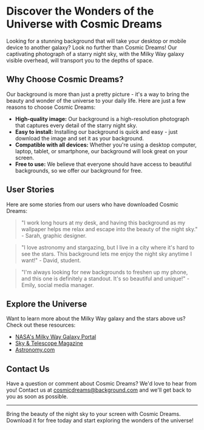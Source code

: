 <!--font:Orbitron-->

# Discover the Wonders of the Universe with Cosmic Dreams

Looking for a stunning background that will take your desktop or mobile device to another galaxy? Look no further than Cosmic Dreams! Our captivating photograph of a starry night sky, with the Milky Way galaxy visible overhead, will transport you to the depths of space.

## Why Choose Cosmic Dreams?

Our background is more than just a pretty picture - it's a way to bring the beauty and wonder of the universe to your daily life. Here are just a few reasons to choose Cosmic Dreams:

- **High-quality image:** Our background is a high-resolution photograph that captures every detail of the starry night sky.
- **Easy to install:** Installing our background is quick and easy - just download the image and set it as your background.
- **Compatible with all devices:** Whether you're using a desktop computer, laptop, tablet, or smartphone, our background will look great on your screen.
- **Free to use:** We believe that everyone should have access to beautiful backgrounds, so we offer our background for free.

## User Stories

Here are some stories from our users who have downloaded Cosmic Dreams:

> "I work long hours at my desk, and having this background as my wallpaper helps me relax and escape into the beauty of the night sky." - Sarah, graphic designer.

> "I love astronomy and stargazing, but I live in a city where it's hard to see the stars. This background lets me enjoy the night sky anytime I want!" - David, student.

> "I'm always looking for new backgrounds to freshen up my phone, and this one is definitely a standout. It's so beautiful and unique!" - Emily, social media manager.

## Explore the Universe

Want to learn more about the Milky Way galaxy and the stars above us? Check out these resources:

- [NASA's Milky Way Galaxy Portal](#)
- [Sky & Telescope Magazine](#)
- [Astronomy.com](#)

## Contact Us

Have a question or comment about Cosmic Dreams? We'd love to hear from you! Contact us at [cosmicdreams@background.com](mailto:cosmicdreams@background.com) and we'll get back to you as soon as possible.

---

Bring the beauty of the night sky to your screen with Cosmic Dreams. Download it for free today and start exploring the wonders of the universe!

<!--

Write me content for website with wallpaper which alt text is:

"A photograph of a starry night sky, with the Milky Way galaxy visible overhead."

The name/title of the page should not be 1:1 copy of the alt text but rather a real content of the website which is using this wallpaper.

- Use markdown format 
- Start with heading
- Heading should be short and concise
- The content should look like a real website 
- The website should not be about the wallpaper, wallpaper is just a related background
- Heading should be contain work "wallpaper" or "background"
- Include real sections like references, contact, user stories, etc. use things relevant to the page purpose.
- Feel free to use structure like headings, bullets, numbering, blockquotes, paragraphs, horizontal lines, etc.
- You can use formatting like bold or _italic_
- You can include UTF-8 emojis
- Links should be only #hash anchors (and you can refer to the document itself)
- Do not include images


---


# Cosmic Dreams Wallpaper: Bring the Night Sky to Your Screen

Looking for a stunning background that will take your desktop or mobile device to another galaxy? Look no further than Cosmic Dreams Wallpaper! Our wallpaper features a breathtaking photograph of a starry night sky, with the Milky Way galaxy visible overhead. 

## Why Choose Cosmic Dreams Wallpaper?

Our wallpaper is more than just a pretty picture - it's a way to bring the beauty and wonder of the universe to your daily life. Here are just a few reasons to choose Cosmic Dreams Wallpaper:

- **High-quality image:** Our wallpaper is a high-resolution photograph that captures every detail of the starry night sky.
- **Easy to install:** Installing our wallpaper is quick and easy - just download the image and set it as your background.
- **Compatible with all devices:** Whether you're using a desktop computer, laptop, tablet, or smartphone, our wallpaper will look great on your screen.
- **Free to use:** We believe that everyone should have access to beautiful backgrounds, so we offer our wallpaper for free.

## User Stories

Here are some stories from our users who have downloaded Cosmic Dreams Wallpaper:

> "I work long hours at my desk, and having this wallpaper as my background helps me relax and escape into the beauty of the night sky." - Sarah, graphic designer.

> "I love astronomy and stargazing, but I live in a city where it's hard to see the stars. This wallpaper lets me enjoy the night sky anytime I want!" - David, student.

> "I'm always looking for new wallpapers to freshen up my phone, and this one is definitely a standout. It's so beautiful and unique!" - Emily, social media manager.

## References

Want to learn more about the Milky Way galaxy and the stars above us? Check out these resources:

- [NASA's Milky Way Galaxy Portal](#)
- [Sky & Telescope Magazine](#)
- [Astronomy.com](#)

## Contact Us

Have a question or comment about Cosmic Dreams Wallpaper? We'd love to hear from you! Contact us at [cosmicdreams@wallpaper.com](mailto:cosmicdreams@wallpaper.com) and we'll get back to you as soon as possible.

---

Bring the beauty of the night sky to your screen with Cosmic Dreams Wallpaper. Download it for free today and start dreaming of the cosmos!


---


Heading should not include word "wallpaper". The website should not be about the wallpaper itself, wallpaper is just a related background, rewrite whole content.


---


# Discover the Wonders of the Universe with Cosmic Dreams

Looking for a stunning background that will take your desktop or mobile device to another galaxy? Look no further than Cosmic Dreams! Our captivating photograph of a starry night sky, with the Milky Way galaxy visible overhead, will transport you to the depths of space.

## Why Choose Cosmic Dreams?

Our background is more than just a pretty picture - it's a way to bring the beauty and wonder of the universe to your daily life. Here are just a few reasons to choose Cosmic Dreams:

- **High-quality image:** Our background is a high-resolution photograph that captures every detail of the starry night sky.
- **Easy to install:** Installing our background is quick and easy - just download the image and set it as your background.
- **Compatible with all devices:** Whether you're using a desktop computer, laptop, tablet, or smartphone, our background will look great on your screen.
- **Free to use:** We believe that everyone should have access to beautiful backgrounds, so we offer our background for free.

## User Stories

Here are some stories from our users who have downloaded Cosmic Dreams:

> "I work long hours at my desk, and having this background as my wallpaper helps me relax and escape into the beauty of the night sky." - Sarah, graphic designer.

> "I love astronomy and stargazing, but I live in a city where it's hard to see the stars. This background lets me enjoy the night sky anytime I want!" - David, student.

> "I'm always looking for new backgrounds to freshen up my phone, and this one is definitely a standout. It's so beautiful and unique!" - Emily, social media manager.

## Explore the Universe

Want to learn more about the Milky Way galaxy and the stars above us? Check out these resources:

- [NASA's Milky Way Galaxy Portal](#)
- [Sky & Telescope Magazine](#)
- [Astronomy.com](#)

## Contact Us

Have a question or comment about Cosmic Dreams? We'd love to hear from you! Contact us at [cosmicdreams@background.com](mailto:cosmicdreams@background.com) and we'll get back to you as soon as possible.

---

Bring the beauty of the night sky to your screen with Cosmic Dreams. Download it for free today and start exploring the wonders of the universe!

-->

